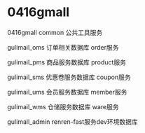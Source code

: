 # 0416gmall
0416gmall
common 公共工具服务

gulimail_oms   订单相关数据库 order服务

gulimail_pms    商品服务数据库  product服务

gulimail_sms     优惠卷服务数据库 coupon服务

gulimail_ums   会员服务数据库  member服务

gulimail_wms   仓储服务数据库 ware服务

gulimall_admin  renren-fast服务dev环境数据库

